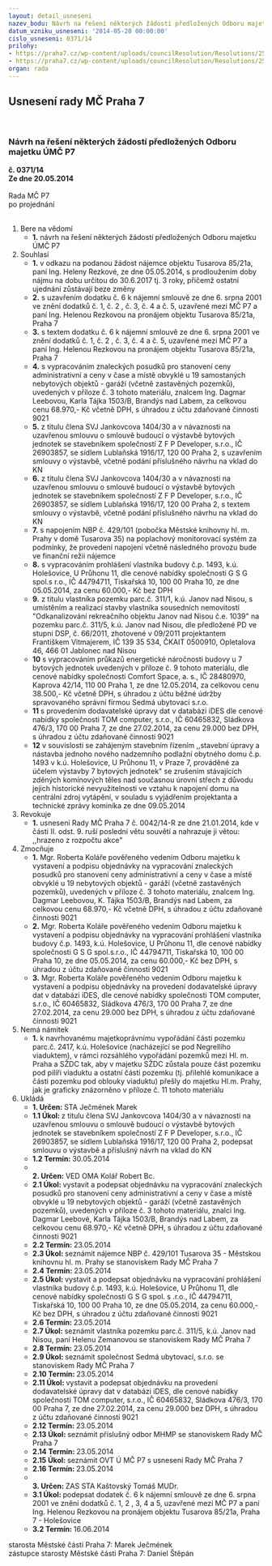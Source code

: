 ```yaml
---
layout: detail_usneseni
nazev_bodu: Návrh na řešení některých žádostí předložených Odboru majetku ÚMČ P7
datum_vzniku_usneseni: '2014-05-20 00:00:00'
cislo_usneseni: 0371/14
prilohy:
- https://praha7.cz/wp-content/uploads/councilResolution/Resolutions/25010/25-14-priloha_2_oma20052014.doc
- https://praha7.cz/wp-content/uploads/councilResolution/Resolutions/25010/25-14-priloha_13_OMA_20_05_2014.doc
organ: rada
---
```

<div id="ucUsn_pList" class="usn">
	<span><h2>Usnesení rady MČ Praha 7 </h2>
<br></span><div class="standBody">
<span><h3>Návrh na řešení některých žádostí předložených Odboru majetku ÚMČ P7</h3></span><div class="center">
		<strong>č. 0371/14</strong><br>
	</div>
<div class="center">
		<strong>Ze dne 20.05.2014</strong><br><br>
	</div>Rada MČ P7<br> po projednání<br><br><ol>
<li>Bere na vědomí<ul><li>
<strong>1.</strong> návrh na řešení některých žádostí předložených Odboru majetku ÚMČ P7</li></ul>
</li>
<li>Souhlasí<ul>
<li>
<strong>1.</strong> v odkazu na podanou žádost nájemce objektu Tusarova 85/21a, paní Ing. Heleny Rezkové, ze dne 05.05.2014, s prodloužením doby nájmu na dobu určitou do 30.6.2017 tj. 3 roky, přičemž ostatní ujednání zůstávají beze změny</li>
<li>
<strong>2.</strong> s uzavřením dodatku č. 6 k nájemní smlouvě ze dne 6. srpna 2001 ve znění dodatků č. 1, č. 2 , č. 3, č. 4 a č. 5, uzavřené mezi MČ P7 a paní Ing. Helenou Rezkovou na pronájem objektu Tusarova 85/21a, Praha 7</li>
<li>
<strong>3.</strong> s textem dodatku č. 6 k nájemní smlouvě ze dne 6. srpna 2001 ve znění dodatků č. 1, č. 2 , č. 3, č. 4 a č. 5, uzavřené mezi MČ P7 a paní Ing. Helenou Rezkovou na pronájem objektu Tusarova 85/21a, Praha 7</li>
<li>
<strong>4.</strong> s vypracováním znaleckých posudků pro stanovení ceny administrativní a ceny v čase a místě obvyklé u 19 samostaných nebytových objektů - garáží (včetně zastavěných pozemků), uvedených v příloze č. 3 tohoto materiálu, znalcem Ing. Dagmar Leebovou, Karla Tájka 1503/B, Brandýs nad Labem, za celkovou cenu 68.970,- Kč včetně DPH, s úhradou z účtu zdaňované činnosti 9021</li>
<li>
<strong>5.</strong> z titulu člena SVJ Jankovcova 1404/30 a v návaznosti na uzavřenou smlouvu o smlouvě budoucí o výstavbě bytových jednotek se stavebníkem společností Z F P Developer, s.r.o., IČ 26903857, se sídlem Lublaňská 1916/17, 120 00  Praha 2, s uzavřením smlouvy o výstavbě, včetně podání příslušného návrhu na vklad do KN</li>
<li>
<strong>6.</strong> z titulu člena SVJ Jankovcova 1404/30 a v návaznosti na uzavřenou smlouvu o smlouvě budoucí o výstavbě bytových jednotek se stavebníkem společností Z F P Developer, s.r.o., IČ 26903857, se sídlem Lublaňská 1916/17, 120 00  Praha 2, s textem smlouvy o výstavbě, včetně podání příslušného návrhu na vklad do KN</li>
<li>
<strong>7.</strong> s napojením NBP č. 429/101 (pobočka Městské knihovny hl. m. Prahy v domě Tusarova 35) na poplachový monitorovací systém za podmínky, že provedení napojení včetně následného provozu bude ve finanční režii nájemce</li>
<li>
<strong>8.</strong> s vypracováním prohlášení vlastníka budovy č.p. 1493, k.ú. Holešovice, U Průhonu 11, dle cenové nabídky společnosti G S G spol.s r.o., IČ 44794711, Tiskařská 10, 100 00 Praha 10, ze dne 05.05.2014, za cenu 60.000,- Kč bez DPH</li>
<li>
<strong>9.</strong> z titulu vlastníka pozemku parc.č. 311/1, k.ú. Janov nad Nisou, s umístěním a realizací stavby vlastníka sousedních nemovitostí "Odkanalizování rekreačního objektu Janov nad Nisou č.e. 1039" na pozemku parc.č. 311/5, k.ú. Janov nad Nisou, dle předložené PD ve stupni DSP, č. 66/2011, zhotovené v 09/2011 projektantem Františkem Vitmajerem, IČ 139 35 534, ČKAIT 0500910, Opletalova 46, 466 01 Jablonec nad Nisou</li>
<li>
<strong>10</strong> s vypracováním průkazů energetické náročnosti budovy u 7 bytových jednotek uvedených v příloze č. 9 tohoto materiálu, dle cenové nabídky společnosti Comfort Space, a. s., IČ 28480970, Kaprova 42/14, 110 00 Praha 1, ze dne 12.05.2014, za celkovou cenu 38.500,- Kč včetně DPH, s úhradou z účtu běžné údržby spravovaného správní firmou Sedmá ubytovací s.r.o.</li>
<li>
<strong>11</strong> s provedením dodavatelské úpravy dat v databázi iDES dle cenové nabídky společnosti TOM computer, s.r.o., IČ 60465832, Sládkova 476/3, 170 00 Praha 7, ze dne 27.02.2014, za cenu 29.000 bez DPH, s úhradou z účtu zdaňované činnosti 9021</li>
<li>
<strong>12</strong> v souvislosti se zahájeným stavebním řízením ,,stavební úpravy a nástavba jednoho nového nadzemního podlažní obytného domu č.p. 1493 v k.ú. Holešovice, U Průhonu 11, v Praze 7, prováděné za účelem výstavby 7 bytových jednotek" se zrušením stávajících zděných komínových těles nad současnou úrovní střech z důvodu jejich historické nevyužitelnosti ve vztahu k napojení domu na centrální zdroj vytápění, v souladu s vyjádřením projektanta a technické zprávy kominíka ze dne 09.05.2014</li>
</ul>
</li>
<li>Revokuje<ul><li>
<strong>1.</strong> usnesení Rady MČ Praha 7 č. 0042/14-R ze dne 21.01.2014, kde v části II. odst. 9. ruší poslední větu souvětí a nahrazuje ji větou: ,,hrazeno z rozpočtu akce"</li></ul>
</li>
<li>Zmocňuje<ul>
<li>
<strong>1.</strong> Mgr. Roberta Koláře pověřeného vedením Odboru majetku k vystavení a podpisu objednávky na vypracování znaleckých posudků pro stanovení ceny administrativní a ceny v čase a místě obvyklé u 19 nebytových objektů - garáží (včetně zastavěných pozemků), uvedených v příloze č. 3 tohoto materiálu, znalcem Ing. Dagmar Leebovou, K. Tájka 1503/B, Brandýs nad Labem, za celkovou cenu 68.970,- Kč včetně DPH, s úhradou z účtu zdaňované činnosti 9021</li>
<li>
<strong>2.</strong> Mgr. Roberta Koláře pověřeného vedením Odboru majetku k vystavení a podpisu objednávky na vypracování prohlášení vlastníka budovy č.p. 1493, k.ú. Holešovice, U Průhonu 11, dle cenové nabídky společnosti G S G spol.s.r.o., IČ 44794711, Tiskařská 10, 100 00 Praha 10, ze dne 05.05.2014, za cenu 60.000,- Kč bez DPH, s úhradou z účtu zdaňované činnosti 9021</li>
<li>
<strong>3.</strong> Mgr. Roberta Koláře pověřeného vedením Odboru majetku k vystavení a podpisu objednávky na provedení dodavatelské úpravy dat v databázi iDES, dle cenové nabídky společnosti TOM computer, s.r.o., IČ 60465832, Sládkova 476/3, 170 00 Praha 7, ze dne 27.02.2014, za cenu 29.000 bez DPH, s úhradou z účtu zdaňované činnosti 9021</li>
</ul>
</li>
<li>Nemá námitek<ul><li>
<strong>1.</strong> k navrhovanému majetkoprávnímu vypořádání části pozemku  parc.č. 2417, k.ú. Holešovice (nacházející se pod Negrelliho viaduktem), v rámci rozsáhlého vypořádání pozemků mezi Hl. m. Praha a SŽDC tak, aby v majetku SŽDC zůstala pouze část pozemku pod pilíři viaduktu a ostatní části pozemku (tj. přilehlé komunikace a části pozemku pod oblouky viaduktu) přešly do majetku Hl.m. Prahy, jak je graficky znázorněno v příloze č. 11 tohoto materiálu</li></ul>
</li>
<li>Ukládá<ul>
<li>
<strong>1. Určen: </strong>STA Ječmének Marek</li>
<li>
<strong>1.1 Úkol: </strong>z titulu člena SVJ Jankovcova 1404/30 a v návaznosti na uzavřenou smlouvu o smlouvě budoucí o výstavbě bytových jednotek se stavebníkem společností Z F P Developer, s.r.o., IČ 26903857, se sídlem Lublaňská 1916/17, 120 00  Praha 2, podepsat smlouvu o výstavbě a příslušný návrh na vklad do KN</li>
<li>
<strong>1.2 Termín: </strong>30.05.2014</li>
<li>
<strong><br>2. Určen: </strong>VED OMA Kolář Robert Bc.</li>
<li>
<strong>2.1 Úkol: </strong>vystavit a podepsat objednávku na vypracování znaleckých posudků pro stanovení ceny administrativní a ceny v čase a místě obvyklé u 19 nebytových objektů - garáží (včetně zastavěných pozemků), uvedených v příloze č. 3 tohoto materiálu, znalci Ing. Dagmar Leebové, Karla Tájka 1503/B, Brandýs nad Labem, za celkovou cenu 68.970,- Kč včetně DPH, s úhradou z účtu zdaňované činnosti 9021</li>
<li>
<strong>2.2 Termín: </strong>23.05.2014</li>
<li>
<strong>2.3 Úkol: </strong>seznámit nájemce NBP č. 429/101 Tusarova 35 - Městskou knihovnu hl. m. Prahy se stanoviskem Rady MČ Praha 7</li>
<li>
<strong>2.4 Termín: </strong>23.05.2014</li>
<li>
<strong>2.5 Úkol: </strong>vystavit a podepsat objednávku na vypracování prohlášení vlastníka budovy č.p. 1493, k.ú. Holešovice, U Průhonu 11, dle cenové nabídky společnosti G S G spol. s .r.o., IČ 44794711, Tiskařská 10, 100 00 Praha 10, ze dne 05.05.2014, za cenu 60.000,- Kč bez DPH, s úhradou z účtu zdaňované činnosti 9021</li>
<li>
<strong>2.6 Termín: </strong>23.05.2014</li>
<li>
<strong>2.7 Úkol: </strong>seznámit vlastníka pozemku parc.č. 311/5, k.ú. Janov nad Nisou, paní Helenu Zemanovou se stanoviskem Rady MČ Praha 7</li>
<li>
<strong>2.8 Termín: </strong>23.05.2014</li>
<li>
<strong>2.9 Úkol: </strong>seznámit společnost Sedmá ubytovací, s.r.o. se stanoviskem Rady MČ Praha 7</li>
<li>
<strong>2.10 Termín: </strong>23.05.2014</li>
<li>
<strong>2.11 Úkol: </strong>vystavit a podepsat objednávku na provedení dodavatelské úpravy dat v databázi iDES, dle cenové nabídky společnosti TOM computer, s.r.o., IČ 60465832, Sládkova 476/3, 170 00 Praha 7, ze dne 27.02.2014, za cenu 29.000 bez DPH, s úhradou z účtu zdaňované činnosti 9021</li>
<li>
<strong>2.12 Termín: </strong>23.05.2014</li>
<li>
<strong>2.13 Úkol: </strong>seznámit příslušný odbor MHMP se stanoviskem Rady MČ Praha 7</li>
<li>
<strong>2.14 Termín: </strong>23.05.2014</li>
<li>
<strong>2.15 Úkol: </strong>seznámit OVT Ú MČ P7 s usnesení Rady MČ Praha 7</li>
<li>
<strong>2.16 Termín: </strong>23.05.2014</li>
<li>
<strong><br>3. Určen: </strong>ZAS STA Kaštovský Tomáš MUDr.</li>
<li>
<strong>3.1 Úkol: </strong>podepsat dodatek č. 6 k nájemní smlouvě ze dne 6. srpna 2001 ve znění dodatků č. 1, 2 , 3, 4 a 5, uzavřené mezi MČ P7 a paní Ing. Helenou Rezkovou na pronájem objektu Tusarova 85/21a, Praha 7 - Holešovice</li>
<li>
<strong>3.2 Termín: </strong>16.06.2014</li>
</ul>
</li>
</ol>starosta Městské části Praha 7: Marek Ječmének<br>zástupce starosty Městské části Praha 7: Daniel Štěpán 
</div>
</div>